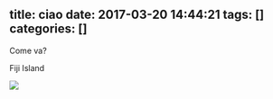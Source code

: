 title: ciao
date: 2017-03-20 14:44:21
tags: []
categories: []
---

Come va?

Fiji Island

![](/images/Fiji-991x470.jpg)
